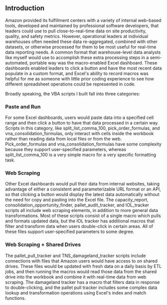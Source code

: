 ## Introduction
Amazon provided its fulfillment centers with a variety of internal web-based tools, developed and maintained by professional software developers, that leaders could use to pull close-to-real-time data on site productivity, quality, and safety metrics.  However, operational leaders at individual warehouses often needed these data re-aggregated, combined with other datasets, or otherwise processed for them to be most useful for real-time data reporting needs.  A common format that warehouse-level data analysts like myself would use to accomplish these extra processing steps in a semi-automated, portable way was the macro-enabled Excel dashboard.  These dashboards enabled leaders to click a button and have the most recent data populate in a custom format, and Excel's ability to record macros was helpful for me as someone with little prior coding experience to see how different spreadsheet operations could be represented in code.

Broadly speaking, the VBA scripts I built fall into three categories:

### Paste and Run
For some Excel dashboards, users would paste data into a specified cell range and then click a button to have that data processed in a certain way.  Scripts in this category, like split_list_comma_100, pick_order_formulas, and vna_consolidation_formulas, only interact with cells inside the workbook rather than reading data from local files or from the web.  Pick_order_formulas and vna_consolidation_formulas have some complexity because they support user-specified parameters, whereas split_list_comma_100 is a very simple macro for a very specific formatting task.

### Web Scraping
Other Excel dashboards would pull their data from internal websites, taking advantage of either a consistent and parameterizable URL format or an API, so that clicking a button would display the latest data automatically without the need for copy and pasting into the Excel file.  The capacity_report, consolidation_opportunity_finder, pallet_audit_tracker, and IOL_tracker scripts all include web scraping elements, in addition to more general data transformations. Most of these scripts consist of a single macro which pulls and formats updated data, but the IOL tracker has additional macros that filter and transform data when users double-click in certain areas.  All of these files support user-specified parameters to some degree.

### Web Scraping + Shared Drives
The pallet_pull_tracker and TNS_damageland_tracker scripts include connections with files that Amazon users would have access to on shared drives.  These files would be updated with fresh data on a daily basis by ETL jobs, and then running the macros would read those data from the shared drive into the workbook and combine it with real-time data from web scraping.  The damageland tracker has a macro that filters data in response to double-clicking, and the pallet pull tracker includes some complex data lookup and transformation operations using Excel's index and match functions.
